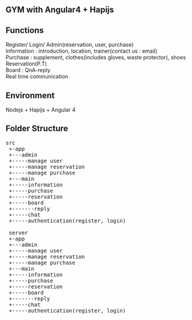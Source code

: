 ## GYM with Angular4 + Hapijs

## Functions
Register/ Login/ Admin(reservation, user, purchase)<br>
Information : introduction, location, trainer(contact us : email)<br>
Purchase : supplement, clothes(includes gloves, waste protector), shoes<br>
Reservation(P.T)<br>
Board : QnA-reply<br>
Real time communication<br>
 
 ## Environment
 
 Nodejs + Hapijs + Angular 4
 
 ## Folder Structure
 <pre>src
 +-app
 +---admin
 +-----manage user
 +-----manage reservation
 +-----manage purchase
 +---main
 +-----information
 +-----purchase
 +-----reservation
 +-----board
 +-------reply
 +-----chat
 +-----authentication(register, login)
 
 server
 +-app
 +---admin
 +-----manage user
 +-----manage reservation
 +-----manage purchase
 +---main
 +-----information
 +-----purchase
 +-----reservation
 +-----board
 +-------reply
 +-----chat
 +-----authentication(register, login)
 </pre>
 

 

